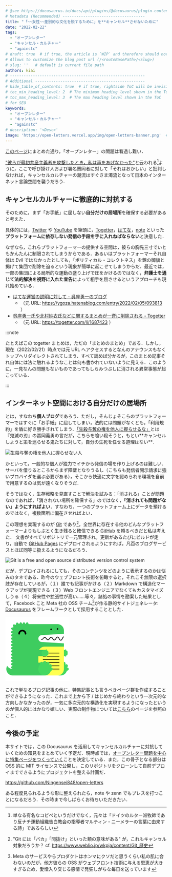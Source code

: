 ```yaml
---
# @see https://docusaurus.io/docs/api/plugins/@docusaurus/plugin-content-blog#markdown-front-matter
# Metadata (Recommended) ------------------------------------
title: "「~~女性~~差別的な文化を脱するために」を**キャンセル**させないために"
date: "2022-02-22"
tags:
  - "オープンレター"
  - "キャンセル・カルチャー"
  - "againstc"
# draft: true  # if true, the article is `WIP` and therefore should not be published yet
# Allows to customize the blog post url (/<routeBasePath>/<slug>)
# slug: ''   # default is current file path
authors: kiai
# -----------------------------------------------------------
# Additional ------------------------------------------------
# hide_table_of_contents: true  # if true, rightside ToC will be invisible
# toc_min_heading_level: 2  # The minimum heading level shown in the ToC
# toc_max_heading_level: 3  # The max heading level shown in the ToC
# for SEO
keywords:
  - "オープンレター"
  - "キャンセル・カルチャー"
  - "againstc"
# description: '<Desc>'
image: 'https://open-letters.vercel.app/img/open-letters-banner.png'  # for `og:image` and `twitter:image`
---
```


[このページ](/topic/open-letters)<!-- /content/docs/open-letters/README.md -->にまとめた通り，「オープンレター」の問題は看過し難い．

["彼らが最初共産主義者を攻撃したとき，私は声をあげなかった"](https://ja.wikipedia.org/wiki/彼らが最初共産主義者を攻撃したとき)と云われる[^1]ように，ここで呼び掛け人および署名賛同者に対して「それはおかしい」と批判しなければ，キャンセルカルチャーの潮流はすぐさま濁流となって日本のインターネット言論空間を襲うだろう．

<!--truncate-->

[^1]: 単なる有名なコピペというだけでなく，元々は「ドイツのルター派牧師であり反ナチ運動組織告白教会の指導者マルティン・ニーメラーの言葉に由来する詩」であるらしい

## キャンセルカルチャーに徹底的に対抗する

そのために，まず「お手紙」に屈しない**自分だけの居場所**を確保する必要があると考えた．

具体的には，[Twitter](https://twitter.com/search?q=オープンレター&f=live) や [YouTube](https://www.youtube.com/results?search_query=オープンレター) を筆頭に，[Togetter](https://togetter.com/t/オープンレター)，[はてな](https://www.hatena.ne.jp/o/search/top?q=オープンレター)，[note](https://note.com/search?q=オープンレター) といった**プラットフォームに依存しない発信の手段を手に入れねばならない**と決意した．

なぜなら，これらプラットフォーマーの提供する空間は，彼らの胸先三寸でいともかんたんに制限されてしまうからである．あるいはプラットフォーマーそれ自体は _Evil_ ではなかったとしても，「ポリティカル・コレクトネス」を錦の御旗と掲げて集団で削除を迫るという現象が簡単に起こせてしまうからだ．最近では，一部の集団による局所的な運動の盛り上げで圧をかけるのではなく，**弁護士を通じて法的解決を視野に入れた宣告**によって相手を屈させるというアプローチも現れ始めている．

- [はてな運営の説明に対して - 呉座勇一のブログ](https://archive.fo/Zw1sy)
  - （元 URL: https://ygoza.hatenablog.com/entry/2022/02/05/093813 ）
- [呉座勇一氏や北村紗衣氏などに関するまとめが一斉に削除される - Togetter](http://archive.today/feDD7)
  - （元 URL: https://togetter.com/li/1687423 ）

:::note

たとえばこの togetter まとめは，ただの「まとめのまとめ」である．しかし，現在（2022/02/21）時点では元 URL へアクセスするとなんのアナウンスもなくトップへリダイレクトされてしまう．すべて読めば分かるが，このまとめ記事それ自体には法に触れるようなことは何も書かれていないように見える．このように，一見なんの問題もないものであってもしらみつぶしに消される異常事態が起こっている．

:::

## インターネット空間における自分だけの居場所

とは，すなわち**個人ブログ**であろう．ただし，そんじょそこらのプラットフォーマーではすぐに「お手紙」に屈してしまい，法的には問題がなくとも，「利用規約」を盾に好き勝手されてしまう．[「生殺与奪の権を他人に握らせるな」](https://dic.pixiv.net/a/生殺与奪の権を他人に握らせるな!!)とは『鬼滅の刃』の冨岡義勇の言だが，こちらを喰い殺そうと，もとい**キャンセルしようと策を巡らせる鬼たちに対して，自分の生死を任せる道理はない**．

![生殺与奪の権を他人に握らせない人](https://4.bp.blogspot.com/-z6t8-n-44KQ/WfVS_iJh6LI/AAAAAAABHy0/2cxbTpk47N8LMRkEIyKHzeZjVMeY75S1gCLcBGAs/s400/samurai_kettou.png)

かといって，一般的な個人が独力でイチから発信の場を作り上げるのは難しい．サーバを借りるところからまず障壁となりうるし（こちらも発信者開示請求に強いプロバイダを選ぶ必要がある），そこから快適に文字を認められる環境を自前で用意するのは気が遠くなりそうだ．

そうではなく，生存戦略を見直すことで解決を試みる：「消される」ことが問題なのであれば，「消されない場所を確保する」のではなく，**「消されても問題がない」ようにすればよい**．すなわち，一つのプラットフォーム上にデータを預けるのではなく，複数箇所に偏在させればよい．

この理想を実現するのが [Git](https://ja.wikipedia.org/wiki/Git) であり[^2]，全世界に存在する他のどんなプラットフォーマーよりもしぶとく生き残ると確信できる [GitHub](https://ja.wikipedia.org/wiki/GitHub) を頼るべきだと私は考えた．
文書がすべてリポジトリで一元管理され，更新があるたびにビルドが走り，自動で [GitHub Pages](https://pages.github.com) にデプロイされるようにすれば，凡百のブログサービスとほぼ同等に扱えるようになるだろう．

![Git is a free and open source distributed version control system](https://git-scm.com/images/logos/1color-orange-lightbg@2x.png)

[^2]: "Git には「バカ」「間抜け」といった類の意味がある" が，これもキャンセル対象だろうか？ cf. https://www.weblio.jp/wkpja/content/Git_歴史

だが，デプロイされるにしても，そのコンテンツをどのように表示するのかは悩みのタネである．昨今のウェブフロント技術を俯瞰すると，それこそ無限の選択肢が存在しているが，（１）誰でも記事がかける（２）Markdown で構造化マークアップが実現できる（３）Web フロントエンジニアでなくてもカスタマイズしうる（４）将来性や拡張性が高い……等々，諸処の事情を勘案した結果として，Facebook こと Meta 社の OSS チーム[^3]が作る静的サイトジェネレータ: [Docusaurus](https://docusaurus.io/) をフレームワークとして採用することとした．

[^3]: Meta のサービスやらプロダクトはホンマにクソだと思うくらい私の肌に合わないのだが，他方彼らの OSS がウェブフロント技術に与える恩恵が大きすぎるため，愛憎入り交じる感情で発狂しがちな毎日を送っています

[![Build optimized websites quickly, focus on your content](/img/docusaurus.png)](https://github.com/facebook/docusaurus)

これで単なるブログ記事の他に，特集記事とも言うべきページ群を作成することができるようになった．これまで上から下 / はじめから終わりという一次元的な方向しかなかったのが，一気に多次元的な構造化を実現するようになったというのが個人的にはかなり嬉しい．実際の制作物については[こちら](/topic/open-letters)のページを参照のこと．

## 今後の予定

本サイトでは，この Docusaurus を活用してキャンセルカルチャーに対抗していくための知見をまとめていく予定だ．現時点では，[オープンレター問題を中心に特集ページをつくっていく](/topic/open-letters)ことを決定している．また，この骨子となる部分は OSS 的に MIT ライセンスで公開し，このリポジトリをクローンして自前デプロイまでできるようにプロジェクトを整える計画だ．

https://github.com/Ningensei848/open-letters

ある程度見られるような形に整えられたら，note や zenn でもプレスを打つことになるだろう．その時まで今しばらくお待ちいただきたい．
